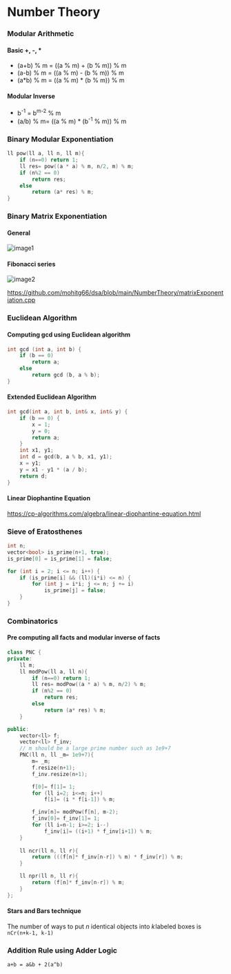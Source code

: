 # Number Theory

### Modular Arithmetic
#### Basic +, -, *
- (a+b) % m = ((a % m) + (b % m)) % m
- (a-b) % m = ((a % m) - (b % m)) % m
- (a*b) % m = ((a % m) * (b % m)) % m
#### Modular Inverse
- b<sup>-1</sup> = b<sup>m-2</sup> % m
- (a/b) % m=  ((a % m) * (b<sup>-1</sup> % m)) % m

### Binary Modular Exponentiation
``` c++
ll pow(ll a, ll n, ll m){
    if (n==0) return 1;
    ll res= pow((a * a) % m, n/2, m) % m;
    if (n%2 == 0)
        return res;
    else
        return (a* res) % m;
}
```

### Binary Matrix Exponentiation
#### General
![image1](images/matrixExponentiation1.png)
#### Fibonacci series
![image2](images/matrixExponentiation2.png)

<!-- link to matrixExponentiation.cpp -->
https://github.com/mohitg66/dsa/blob/main/NumberTheory/matrixExponentiation.cpp

### Euclidean Algorithm
#### Computing gcd using Euclidean algorithm
``` c++
int gcd (int a, int b) {
    if (b == 0)
        return a;
    else
        return gcd (b, a % b);
}
```

#### Extended Euclidean Algorithm
``` c++
int gcd(int a, int b, int& x, int& y) {
    if (b == 0) {
        x = 1;
        y = 0;
        return a;
    }
    int x1, y1;
    int d = gcd(b, a % b, x1, y1);
    x = y1;
    y = x1 - y1 * (a / b);
    return d;
}
```

#### Linear Diophantine Equation
https://cp-algorithms.com/algebra/linear-diophantine-equation.html

### Sieve of Eratosthenes
``` c++
int n;
vector<bool> is_prime(n+1, true);
is_prime[0] = is_prime[1] = false;

for (int i = 2; i <= n; i++) {
    if (is_prime[i] && (ll)(i*i) <= n) {
        for (int j = i*i; j <= n; j += i)
            is_prime[j] = false;
    }
}
```

### Combinatorics
#### Pre computing all facts and modular inverse of facts
``` c++
class PNC {
private:
    ll m;
    ll modPow(ll a, ll n){
        if (n==0) return 1;
        ll res= modPow((a * a) % m, n/2) % m;
        if (n%2 == 0)
            return res;
        else
            return (a* res) % m;
    }

public:
    vector<ll> f;
    vector<ll> f_inv;
    // m should be a large prime number such as 1e9+7
    PNC(ll n, ll _m= 1e9+7){ 
        m= _m;
        f.resize(n+1);
        f_inv.resize(n+1);

        f[0]= f[1]= 1;
        for (ll i=2; i<=n; i++)
            f[i]= (i * f[i-1]) % m;

        f_inv[n]= modPow(f[n], m-2);
        f_inv[0]= f_inv[1]= 1;
        for (ll i=n-1; i>=2; i--) 
            f_inv[i]= ((i+1) * f_inv[i+1]) % m;
    }
    
    ll ncr(ll n, ll r){
        return (((f[n]* f_inv[n-r]) % m) * f_inv[r]) % m;
    }

    ll npr(ll n, ll r){
        return (f[n]* f_inv[n-r]) % m;
    }
};
```

#### Stars and Bars technique
The number of ways to put $n$ identical objects into $k$ labeled boxes is `nCr(n+k-1, k-1)`

### Addition Rule using Adder Logic
`a+b = a&b + 2(a^b)`